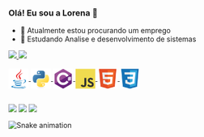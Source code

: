 ### Olá! Eu sou a Lorena 👋

- 🔭 Atualmente estou procurando um emprego 
- 🌱 Estudando Analise e desenvolvimento de sistemas


<div>
  <a href="https://github.com/lorenanmelo">
    <img height="180em" src="https://github-readme-stats.vercel.app/api?username=lorenanmelo&show_icons=true&theme=dracula&include_all_commits=true&count_private=true"/>
    <img height="180em" src="https://github-readme-stats.vercel.app/api/top-langs/?username=lorenanmelo&layout=compact&langs_count=16&theme=dracula"/>
  </div>

<div style=dislay: incline_block"><br>
  <img align="center" alt="Lo-Java" heitght="30" width="40" src="https://raw.githubusercontent.com/devicons/devicon/master/icons/java/java-original.svg">
  <img align="center" alt="Lo-Python" heitght="30" width="40" src="https://raw.githubusercontent.com/devicons/devicon/master/icons/python/python-original.svg">
  <img align="center" alt="Lo-Csharp" heitght="30" width="40" src="https://raw.githubusercontent.com/devicons/devicon/master/icons/csharp/csharp-original.svg">
  <img align="center" alt="Lo-Js" heitght="30" width="40" src="https://raw.githubusercontent.com/devicons/devicon/master/icons/javascript/javascript-original.svg">
  <img align="center" alt="Lo-HTML" heitght="30" width="40" src="https://raw.githubusercontent.com/devicons/devicon/master/icons/html5/html5-original.svg">
  <img align="center" alt="Lo-CSS" heitght="30" width="40" src="https://raw.githubusercontent.com/devicons/devicon/master/icons/css3/css3-original.svg">
</div>

##

<div>
  <a href="https://www.instagram.com/lorenanmelo" target="_blank"><img src="https://img.shields.io/badge/-Instagram-%23E4405F?style=for-the-badge&logo=instagram&logoColor=white" target="_blank"></a>
  <a href="https://www.linkedin.com/in/lorenanmelo" target="_blank"><img src="https://img.shields.io/badge/-LinkedIn-%230077B5?style=for-the-badge&logo=linkedin&logoColor=white" target="_blank"></a>
  <a href="mailto:lohnmelo@gmail.com"><img src="https://img.shields.io/badge/-Gmail-%23333?style=for-the-badge&logo=gmail&logoColor=white" target="_blank"></a>

![Snake animation](https://github.com/lorenanmelo/lorenanmelo/blob/output/github-contribution-snake.svg)
  </div>

